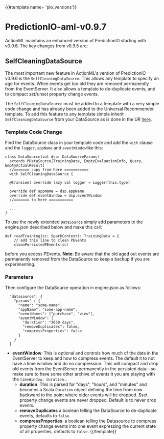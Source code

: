 {{#template name= 'pio_versions'}}
# PredictionIO-aml-v0.9.7

ActionML maintains an enhanced version of PredictionIO starting with v0.9.6. The key changes from v0.9.5 are:

## SelfCleaningDataSource

The most important new feature in ActionML's version of PredictionIO v0.9.6 is the `SelfCleaningDataSource`. This allows any template to specify an age for events. When events get too old they are removed permanently from the EventServer. It also allows a template to de-duplicate events, and to compact $set/$unset property change events.

The `SelfCleaningDataSource` must be added to a template with a very simple code change and has already been added to the Universal Recommender template. To add this feature to any template simple inherit `SelfCleaningDataSource` from your DataSource as is done in the UR [here](https://github.com/actionml/template-scala-parallel-universal-recommendation/blob/v0.3.0/src/main/scala/DataSource.scala#L49).

### Template Code Change

Find the DataSource class in your template code and add the `with` clause and the `logger`, `appName` and `eventWindow`like this:

	class DataSource(val dsp: DataSourceParams)
	  extends PDataSource[TrainingData, EmptyEvaluationInfo, Query, EmptyActualResult] 
	  //======= copy from here ===========
	  with SelfCleaningDataSource {
	
	  @transient override lazy val logger = Logger[this.type]
	
	  override def appName = dsp.appName
	  override def eventWindow = dsp.eventWindow
	  //======= to here ===========
	  
	  ...
	}
  
To use the newly extended `DataSource` simply add parameters to the engine.json described below and make this call:
    
    def readTraining(sc: SparkContext): TrainingData = {
        // add this line to clean PEvents
        cleanPersistedPEvents(sc)

before you access PEvents. **Note**: Be aware that the old aged out events are permanently removed from the DataSource so keep a backup if you are experimenting. 

### Parameters

Then configure the DataSource operation in engine.json as follows:

	  "datasource": {
	    "params" : {
	      "name": "some-name",
	      "appName": "some-app-name",
	      "eventNames": ["purchase", "view"],
	      "eventWindow": {
	        "duration": "3650 days",
            "removeDuplicates": false,
            "compressProperties": false
	      }
	    }
	  }

 - **eventWindow**: This is optional and controls how much of the data in the EventServer to keep and how to compress events. The default it to not have a time window and do no compression. This will compact and drop old events from the EventServer permanently in the persisted data&mdash;so make sure to have some other archive of events it you are playing with the `timeWindow: duration:`.
	 - **duration**: This is parsed for "days", "hours", and "minutes" and becomes a Scala `Duration` object defining the time from now backward to the point where older events will be dropped. $set property change events are never dropped. Default is to never drop events.
	 - **removeDuplicates** a boolean telling the DataSource to de-duplicate events, defaults to `false`.
	 - **compressProperties**: a boolean telling the Datasource to compress property change events into one event expressing the current state of all properties, defaults to `false`.
{{/template}}